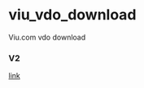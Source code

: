 # viu_vdo_download
Viu.com vdo download

### V2
[link](https://github.com/Pidsamhai/viu_vdo_download_v2/)

